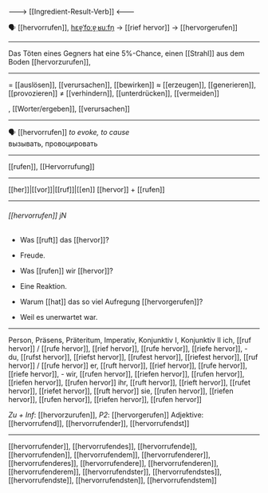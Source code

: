 ---> [[Ingredient-Result-Verb]] <---

🗣️ [[hervorrufen]], [hɛɐ̯ˈfoːɐ̯ˌʁuːfn̩](https://youglish.com/pronounce/hervorrufen/german) → [[rief hervor]] → [[hervorgerufen]]

---
Das Töten eines Gegners hat eine 5%-Chance, einen [[Strahl]] aus dem Boden [[hervorzurufen]],  

---
= [[auslösen]], [[verursachen]], [[bewirken]]
≈ [[erzeugen]], [[generieren]], [[provozieren]]
≠ [[verhindern]], [[unterdrücken]], [[vermeiden]]

, [[Worter/ergeben]], [[verursachen]]


---
🗣️ [[hervorrufen]] *to evoke, to cause*  
вызывать, провоцировать

---
[[rufen]], [[Hervorrufung]]

---
[[her]]|[[vor]]|[[ruf]]|[[en]]
[[hervor]] + [[rufen]]


---
###### [[hervorrufen]] jN
- Was [[ruft]] das [[hervor]]?
- Freude.

- Was [[rufen]] wir [[hervor]]?
- Eine Reaktion.

- Warum [[hat]] das so viel Aufregung [[hervorgerufen]]?
- Weil es unerwartet war.

---
Person, Präsens, Präteritum, Imperativ, Konjunktiv I, Konjunktiv II
ich, [[ruf hervor]] / [[rufe hervor]], [[rief hervor]], [[rufe hervor]], [[riefe hervor]], -
du, [[rufst hervor]], [[riefst hervor]], [[rufest hervor]], [[riefest hervor]], [[ruf hervor]] / [[rufe hervor]]
er, [[ruft hervor]], [[rief hervor]], [[rufe hervor]], [[riefe hervor]], -
wir, [[rufen hervor]], [[riefen hervor]], [[rufen hervor]], [[riefen hervor]], [[rufen hervor]]
ihr, [[ruft hervor]], [[rieft hervor]], [[rufet hervor]], [[riefet hervor]], [[ruft hervor]]
sie, [[rufen hervor]], [[riefen hervor]], [[rufen hervor]], [[riefen hervor]], [[rufen hervor]]

*Zu + Inf*: [[hervorzurufen]], *P2*: [[hervorgerufen]]
Adjektive: [[hervorrufend]], [[hervorrufender]], [[hervorrufendst]]

---
[[hervorrufender]], [[hervorrufendes]], [[hervorrufende]], [[hervorrufenden]], [[hervorrufendem]], [[hervorrufenderer]], [[hervorrufenderes]], [[hervorrufendere]], [[hervorrufenderen]], [[hervorrufenderem]], [[hervorrufendster]], [[hervorrufendstes]], [[hervorrufendste]], [[hervorrufendsten]], [[hervorrufendstem]]